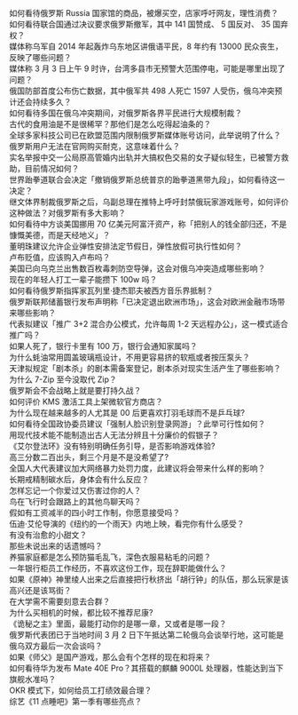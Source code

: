 如何看待俄罗斯 Russia 国家馆的商品，被爆买空，店家呼吁网友，理性消费？  
如何看待联合国通过决议要求俄罗斯撤军，其中 141 国赞成、 5 国反对、 35 国弃权？  
媒体称乌军自 2014 年起轰炸乌东地区讲俄语平民，8 年约有 13000 民众丧生，反映了哪些问题？  
媒体称 3 月 3 日上午 9 时许，台湾多县市无预警大范围停电，可能是哪里出现了问题？  
俄国防部首度公布伤亡数据，其中俄军共 498 人死亡 1597 人受伤，俄乌冲突预计还会持续多久？  
如何看待多国在俄乌冲突期间，对俄罗斯各界平民进行大规模制裁？  
古代的食用油是不是很稀罕？那他们是怎么吃得起油条的？  
全球多家科技公司已在欧盟范围内限制俄罗斯媒体账号访问，此举说明了什么？  
俄罗斯用户无法在官网购买耐克，这意味着什么？  
实名举报中交一公局原高管婚内出轨并大搞权色交易的女子疑似轻生，已被警方救助，目前情况如何？  
世界跆拳道联合会决定「撤销俄罗斯总统普京的跆拳道黑带九段」，如何看待这一决定？  
继文体界制裁俄罗斯之后，乌副总理在推特上呼吁封禁俄玩家游戏账号，如何评价这种做法？对俄罗斯有多大影响？  
如何看待中方谈美国挪用 70 亿美元阿富汗资产，称「把别人的钱全部归还，不是慷慨美德，而是天经地义」？  
董明珠建议允许企业弹性安排法定节假日，弹性放假可执行性如何？  
卢布贬值，应该购入卢布吗？  
美国已向乌克兰出售数百枚毒刺防空导弹，这会对俄乌冲突造成哪些影响？  
现在的年轻人打工一辈子能攒下 100w 吗？  
如何看待俄罗斯指挥家瓦列里·捷杰耶夫被西方音乐界抵制？  
俄罗斯联邦储蓄银行发布声明称「已决定退出欧洲市场」，这会对欧洲金融市场带来哪些影响？  
代表拟建议「推广 3+2 混合办公模式，允许每周 1-2 天远程办公」，这一模式适合推广吗？  
如果人死了，银行卡里有 100 万，银行会通知家属吗？  
为什么蚝油常用圆盖玻璃瓶设计，不用更容易挤的软瓶或者按压泵头？  
天津拟规定「剧本杀」的剧本需备案登记，剧本杀对现实生活产生了哪些影响？  
为什么 7-Zip 至今没取代 Zip？  
俄罗斯会不会战略上就是要打持久战？  
如何评价 KMS 激活工具上架微软官方商店？  
为什么现在越来越多的人尤其是 00 后更喜欢打羽毛球而不是乒乓球?  
如何看待全国政协委员建议「强制人脸识别登录网游」？此举可行性如何？  
用现代技术能不能制造出古人无法分辨且十分廉价的假银子？  
《艾尔登法环》没有特别明确任务引导，是否影响游戏体验?  
高三分数二百出头，剩三个月是不是没希望了?  
全国人大代表建议加大网络暴力处罚力度，此建议将会带来什么样的影响？  
长期戒精制碳水后，身体会有什么反应？  
怎样忘记一个你爱过又伤害过你的人？  
鸟在飞行时会跟路上的其他鸟聊天吗？  
假如有工资减半的四小时工作制，你愿意接受吗？  
伍迪·艾伦导演的《纽约的一个雨天》内地上映，看完你有什么感受？  
有没有治愈的小甜文？  
那些未说出来的话遗憾吗？  
养猫家庭都是怎么预防猫毛乱飞，深色衣服易粘毛的问题？  
一年银行柜员工作经历，不喜欢这份工作，现在辞职能做什么？  
如果《原神》神里绫人出来之后直接把行秋挤出「胡行钟」的队伍，那么玩家是该高兴还是该骂街？  
在大学需不需要刻意去合群？  
为什么买相机的时候，都比较不推荐尼康?  
《诡秘之主》里面，最能打动你的是哪一章，又或者是哪一段？  
俄罗斯代表团已于当地时间 3 月 2 日下午抵达第二轮俄乌会谈举行地，这可能是俄乌双方最后一次会谈吗？  
如果《师父》是国产游戏，那么会有个怎样的现在和将来？  
如何看待华为发布 Mate 40E Pro？其搭载的麒麟 9000L 处理器，性能达到当下旗舰水准吗？  
OKR 模式下，如何给员工打绩效最合理？  
综艺《11 点睡吧》第一季有哪些亮点？  
